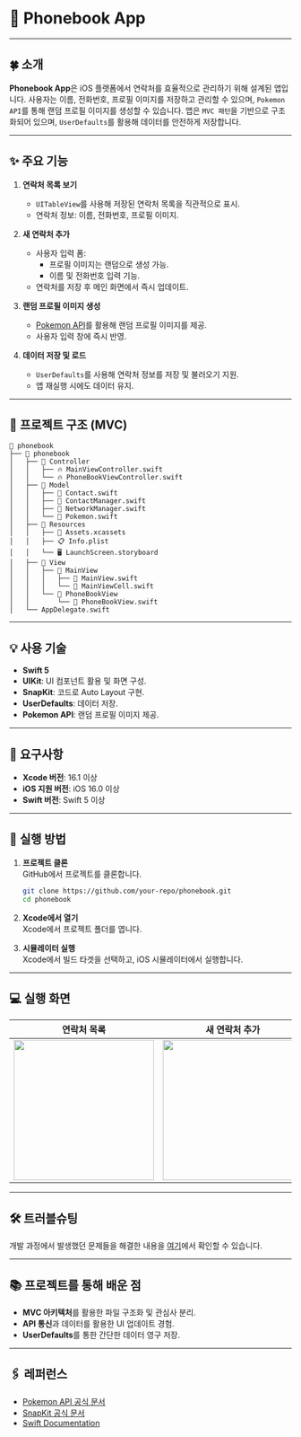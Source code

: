 # 📒 Phonebook App

---

## 🍀 소개
**Phonebook App**은 iOS 플랫폼에서 연락처를 효율적으로 관리하기 위해 설계된 앱입니다. 사용자는 이름, 전화번호, 프로필 이미지를 저장하고 관리할 수 있으며, `Pokemon API`를 통해 랜덤 프로필 이미지를 생성할 수 있습니다. 앱은 `MVC 패턴`을 기반으로 구조화되어 있으며, `UserDefaults`를 활용해 데이터를 안전하게 저장합니다.

---

## ✨ 주요 기능

1. **연락처 목록 보기**
   - `UITableView`를 사용해 저장된 연락처 목록을 직관적으로 표시.
   - 연락처 정보: 이름, 전화번호, 프로필 이미지.

2. **새 연락처 추가**
   - 사용자 입력 폼:
     - 프로필 이미지는 랜덤으로 생성 가능.
     - 이름 및 전화번호 입력 기능.
   - 연락처를 저장 후 메인 화면에서 즉시 업데이트.

3. **랜덤 프로필 이미지 생성**
   - [Pokemon API](https://pokeapi.co/)를 활용해 랜덤 프로필 이미지를 제공.
   - 사용자 입력 창에 즉시 반영.

4. **데이터 저장 및 로드**
   - `UserDefaults`를 사용해 연락처 정보를 저장 및 불러오기 지원.
   - 앱 재실행 시에도 데이터 유지.

---

## 📂 프로젝트 구조 (MVC)

```
📆 phonebook
├── 📂 phonebook
│   ├── 📂 Controller
│   │   ├── 🔥 MainViewController.swift
│   │   └── 🔥 PhoneBookViewController.swift
│   ├── 📂 Model
│   │   ├── 📄 Contact.swift
│   │   ├── 📄 ContactManager.swift
│   │   ├── 📄 NetworkManager.swift
│   │   └── 📄 Pokemon.swift
│   ├── 📂 Resources
│   │   ├── 🎨 Assets.xcassets
│   │   ├── 📋 Info.plist
│   │   └── 🖥️ LaunchScreen.storyboard
│   ├── 📂 View
│   │   ├── 📂 MainView
│   │   │   ├── 📄 MainView.swift
│   │   │   └── 📄 MainViewCell.swift
│   │   └── 📂 PhoneBookView
│   │       └── 📄 PhoneBookView.swift
│   └── AppDelegate.swift
```

---

## 💡 사용 기술

- **Swift 5**
- **UIKit**: UI 컴포넌트 활용 및 화면 구성.
- **SnapKit**: 코드로 Auto Layout 구현.
- **UserDefaults**: 데이터 저장.
- **Pokemon API**: 랜덤 프로필 이미지 제공.

---

## 🔧 요구사항

- **Xcode 버전**: 16.1 이상
- **iOS 지원 버전**: iOS 16.0 이상
- **Swift 버전**: Swift 5 이상

---

## 🚀 실행 방법

1. **프로젝트 클론**  
   GitHub에서 프로젝트를 클론합니다.
   ```bash
   git clone https://github.com/your-repo/phonebook.git
   cd phonebook
   ```

2. **Xcode에서 열기**  
   Xcode에서 프로젝트 폴더를 엽니다.

3. **시뮬레이터 실행**  
   Xcode에서 빌드 타겟을 선택하고, iOS 시뮬레이터에서 실행합니다.

---

## 💻 실행 화면

| 연락처 목록 | 새 연락처 추가 | 랜덤 이미지 생성 |
|:--------:|:--------:|:--------:|
| <img src="https://via.placeholder.com/250" width="250"> | <img src="https://via.placeholder.com/250" width="250"> | <img src="https://via.placeholder.com/250" width="250"> |

---

## 🛠 트러블슈팅

개발 과정에서 발생했던 문제들을 해결한 내용을 [여기](https://velog.io/@daydreamplace/%EC%A0%9C%EB%AA%A9%EC%97%86%EC%9D%8C)에서 확인할 수 있습니다.

---

## 📚 프로젝트를 통해 배운 점

- **MVC 아키텍처**를 활용한 파일 구조화 및 관심사 분리.
- **API 통신**과 데이터를 활용한 UI 업데이트 경험.
- **UserDefaults**를 통한 간단한 데이터 영구 저장.

---

## 🖇️ 레퍼런스

- [Pokemon API 공식 문서](https://pokeapi.co/)
- [SnapKit 공식 문서](https://snapkit.io/docs/)
- [Swift Documentation](https://swift.org/documentation/)

